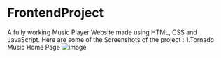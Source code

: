 # FrontendProject
A fully working Music Player Website made using HTML, CSS and JavaScript.
Here are some of the Screenshots of the project :
1.Tornado Music Home Page
![image](https://user-images.githubusercontent.com/112466146/210503419-bc1145ab-6f95-467a-b7ec-646c959c546a.png)


